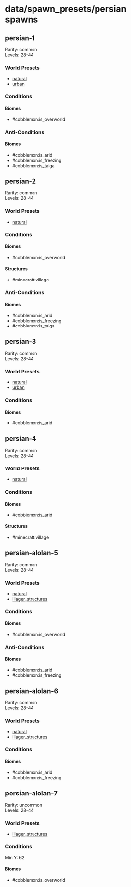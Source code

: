# data/spawn_presets/persian spawns  
  
## persian-1  
Rarity: common  
Levels: 28-44  
  
### World Presets  
* [natural](/data/world_presets/natural.md)  
* [urban](/data/world_presets/urban.md)  
  
### Conditions  
  
#### Biomes  
  * #cobblemon:is_overworld
  
  
### Anti-Conditions  
  
#### Biomes  
  * #cobblemon:is_arid
  * #cobblemon:is_freezing
  * #cobblemon:is_taiga
  
  
## persian-2  
Rarity: common  
Levels: 28-44  
  
### World Presets  
* [natural](/data/world_presets/natural.md)  
  
### Conditions  
  
#### Biomes  
  * #cobblemon:is_overworld
  
  
#### Structures  
  * #minecraft:village
  
  
### Anti-Conditions  
  
#### Biomes  
  * #cobblemon:is_arid
  * #cobblemon:is_freezing
  * #cobblemon:is_taiga
  
  
## persian-3  
Rarity: common  
Levels: 28-44  
  
### World Presets  
* [natural](/data/world_presets/natural.md)  
* [urban](/data/world_presets/urban.md)  
  
### Conditions  
  
#### Biomes  
  * #cobblemon:is_arid
  
  
## persian-4  
Rarity: common  
Levels: 28-44  
  
### World Presets  
* [natural](/data/world_presets/natural.md)  
  
### Conditions  
  
#### Biomes  
  * #cobblemon:is_arid
  
  
#### Structures  
  * #minecraft:village
  
  
## persian-alolan-5  
Rarity: common  
Levels: 28-44  
  
### World Presets  
* [natural](/data/world_presets/natural.md)  
* [illager_structures](/data/world_presets/illager_structures.md)  
  
### Conditions  
  
#### Biomes  
  * #cobblemon:is_overworld
  
  
### Anti-Conditions  
  
#### Biomes  
  * #cobblemon:is_arid
  * #cobblemon:is_freezing
  
  
## persian-alolan-6  
Rarity: common  
Levels: 28-44  
  
### World Presets  
* [natural](/data/world_presets/natural.md)  
* [illager_structures](/data/world_presets/illager_structures.md)  
  
### Conditions  
  
#### Biomes  
  * #cobblemon:is_arid
  * #cobblemon:is_freezing
  
  
## persian-alolan-7  
Rarity: uncommon  
Levels: 28-44  
  
### World Presets  
* [illager_structures](/data/world_presets/illager_structures.md)  
  
### Conditions  
Min Y: 62  
  
#### Biomes  
  * #cobblemon:is_overworld
  
